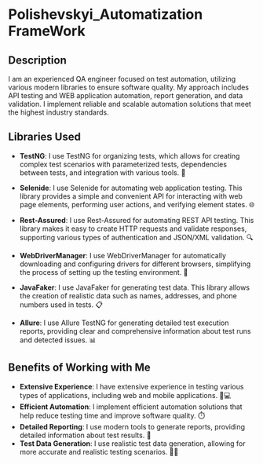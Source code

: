 # Polishevskyi_Automatization FrameWork

## Description
I am an experienced QA engineer focused on test automation, utilizing various modern libraries to ensure software quality. 
My approach includes API testing and WEB application automation, report generation, and data validation. I implement reliable and scalable automation solutions that meet the highest industry standards.

## Libraries Used

- **TestNG**: I use TestNG for organizing tests, which allows for creating complex test scenarios with parameterized tests, dependencies between tests, and integration with various tools. 🧪

- **Selenide**: I use Selenide for automating web application testing. This library provides a simple and convenient API for interacting with web page elements, performing user actions, and verifying element states. 🌐

- **Rest-Assured**: I use Rest-Assured for automating REST API testing. This library makes it easy to create HTTP requests and validate responses, supporting various types of authentication and JSON/XML validation. 🔍

- **WebDriverManager**: I use WebDriverManager for automatically downloading and configuring drivers for different browsers, simplifying the process of setting up the testing environment. 🔧

- **JavaFaker**: I use JavaFaker for generating test data. This library allows the creation of realistic data such as names, addresses, and phone numbers used in tests. 📋

- **Allure**: I use Allure TestNG for generating detailed test execution reports, providing clear and comprehensive information about test runs and detected issues. 📊

## Benefits of Working with Me

- **Extensive Experience**: I have extensive experience in testing various types of applications, including web and mobile applications. 📱💻
- **Efficient Automation**: I implement efficient automation solutions that help reduce testing time and improve software quality. ⏱️
- **Detailed Reporting**: I use modern tools to generate reports, providing detailed information about test results. 📝
- **Test Data Generation**: I use realistic test data generation, allowing for more accurate and realistic testing scenarios. 🧑‍💻
